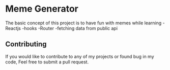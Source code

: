 # Meme Generator

The basic concept of this project is to have fun with memes while learning
-Reactjs
-hooks
-Router
-fetching data from public api

## Contributing

If you would like to contribute to any of my projects or found bug in my code, Feel free to submit a pull request.

